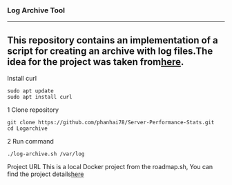 ### Log Archive Tool
---
This repository contains an implementation of a script for creating an archive with log files.The idea for the project was taken from[here](https://roadmap.sh/projects/log-archive-tool).
---


Install curl
```
sudo apt update
sudo apt install curl
```
1 Clone repository 
```
git clone https://github.com/phanhai78/Server-Performance-Stats.git
cd Logarchive
```
2 Run command
```
./log-archive.sh /var/log

```

Project URL This is a local Docker project from the roadmap.sh, You can find the project details[here](https://roadmap.sh/projects/log-archive-tool)
